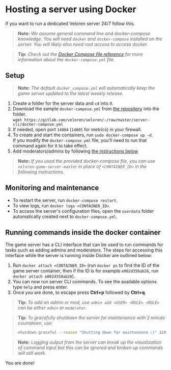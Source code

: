 # Hosting a server using Docker

If you want to run a dedicated Veloren server 24/7 follow this.

> **Note:** _We assume general command line and docker-compose knowledge. You will need `docker` and `docker-compose` installed on the server. You will likely also need root access to access docker._

> **Tip:** _Check out the [Docker Compose file reference](https://docs.docker.com/compose/compose-file/compose-file-v3/) for more information about the `docker-compose.yml` file._

## Setup

> **Note:** _The default `docker_compose.yml` will automatically keep the game server updated to the latest weekly release._

1. Create a folder for the server data and `cd` into it.
2. Download the sample `docker-compose.yml` from [the repository](https://gitlab.com/veloren/veloren/-/blob/master/server-cli/docker-compose.yml) into the folder.  
`wget https://gitlab.com/veloren/veloren/-/raw/master/server-cli/docker-compose.yml`
3. If needed, open port `14004` (`14005` for metrics) in your firewall.
4. To create and start the containers, run `sudo docker-compose up -d`.  
If you modify the `docker-compose.yml` file, you'll need to run that command again for it to take effect.
5. Add moderators/admins by following [the instructions below](#running-commands-inside-the-docker-container)

> **Note:** _If you used the provided docker-compose file, you can use `veloren-game-server-master` in place of `<CONTAINER_ID>` in the following instructions._

## Monitoring and maintenance

- To restart the server, run `docker-compose restart`.
- To view logs, run `docker logs <CONTAINER_ID>`.
- To access the server's configuration files, open the `userdata` folder automatically created next to `docker-compose.yml`.

## Running commands inside the docker container

The game server has a CLI interface that can be used to run commands for tasks such as adding admins and moderators.
The steps for accessing this interface while the server is running inside Docker are outlined below:

1. Run `docker attach <CONTAINER_ID>` (run `docker ps` to find the ID of the game server container, then if the ID is for example `e002d350ab26`, run `docker attach e002d350ab26`).
2. You can now run server CLI commands. To see the available options type `help` and press enter.
3. Once you are done, to escape press **Ctrl+p** followed by **Ctrl+q**.

> **Tip:** _To add an admin or mod, use `admin add <USER> <ROLE>`. `<ROLE>` can be either `admin` or `moderator`._

> **Tip:** _To gracefully shutdown the server for maintenance with 2 minute countdown, use:_
>
> ```sh
> shutdown graceful --reason "Shutting down for maintenance :)" 120
> ```

> **Note:** _Logging output from the server can break up the visualization of command input but this can be ignored and broken up commands will still work._

You are done!
